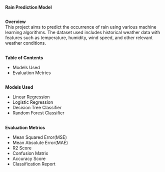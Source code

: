 **Rain Prediction Model**
##
**Overview**</br>
This project aims to predict the occurrence of rain using various machine learning algorithms. The dataset used includes historical weather data with features such as temperature, humidity, wind speed, and other relevant weather conditions.
##
**Table of Contents**</br>
<ul>
  <li>Models Used</li>
  <li>Evaluation Metrics</li>
</ul>

##
**Models Used**
<ul>
  <li>Linear Regression</li>
  <li>Logistic Regression</li>
  <li>Decision Tree Classifier</li>
  <li>Random Forest Classifier</li>
</ul>

##
**Evaluation Metrics**
<ul>
  <li>Mean Squared Error(MSE)</li>
  <li>Mean Absolute Error(MAE)</li>
  <li>R2 Score</li>
  <li>Confusion Matrix</li>
  <li>Accuracy Score</li>
  <li>Classification Report</li>
</ul>


